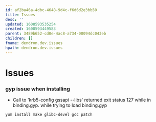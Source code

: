 ```yaml
---
id: af2ba46a-4dbc-4648-9d4c-f6d6d2e3bb50
title: Issues
desc: ''
updated: 1608593535254
created: 1608593449583
parent: 3489b652-cd0e-4ac8-a734-08094dc043eb
children: []
fname: dendron.dev.issues
hpath: dendron.dev.issues
---
```

# Issues

### gyp issue when installing

- Call to 'krb5-config gssapi --libs' returned exit status 127 while in binding.gyp. while trying to load binding.gyp

```bash
yum install make glibc-devel gcc patch
```

